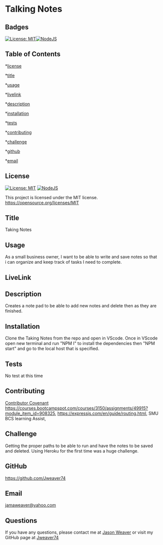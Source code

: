 # Talking Notes
  ## Badges
  [![License: MIT](https://img.shields.io/badge/License-MIT-yellow.svg)](https://opensource.org/licenses/MIT)[![NodeJS](https://img.shields.io/badge/node.js-6DA55F?style=for-the-badge&logo=node.js&logoColor=white)](https://nodejs.org/en)

  ## Table of Contents
  *[license](#license)

  *[title](#title)

  *[usage](#usage)

  *[livelink](#livelink)

  *[description](#description)

  *[installation](#installation)

  *[tests](#tests)

  *[contributing](#contributing)

  *[challenge](#challenge)

  *[github](#github)

  *[email](#email)

  ## License
 [![License: MIT](https://img.shields.io/badge/License-MIT-yellow.svg)](https://opensource.org/licenses/MIT)
  [![NodeJS](https://img.shields.io/badge/node.js-6DA55F?style=for-the-badge&logo=node.js&logoColor=white)](https://nodejs.org/en)

  This project is licensed under the MIT license.
  https://opensource.org/licenses/MIT


  ## Title
  Taking Notes


  ## Usage
  As a small business owner, I want to be able to write and save notes so that i can organize and keep track of tasks I need to complete.

  ## LiveLink
  


  ## Description
  Creates a note pad to be able to add new notes and delete then as they are finished.


  ## Installation
  Clone the Taking Notes from the repo and open in VScode. Once in VScode open new terminal and run "NPM I" to install the dependencies then "NPM start" and go to the local host that is specified.


  ## Tests
  No test at this time


  ## Contributing
  [Contributor Covenant](https://www.contributor-covenant.org/)
  https://courses.bootcampspot.com/courses/3150/assignments/49915?module_item_id=908325, https://expressjs.com/en/guide/routing.html, SMU BCS learning Assist, 


  ## Challenge
  Getting the proper paths to be able to run and have the notes to be saved and deleted.  Using Heroku for the first time was a huge challenge.


  ## GitHub
  https://github.com/Jweaver74


  ## Email
  jamaweaver@yahoo.com


  ## Questions
  If you have any questions, please contact me at [Jason Weaver](Jamaweaver@yahoo.com) or visit my GitHub page at [Jweaver74](https://github.com/Jweaver74)